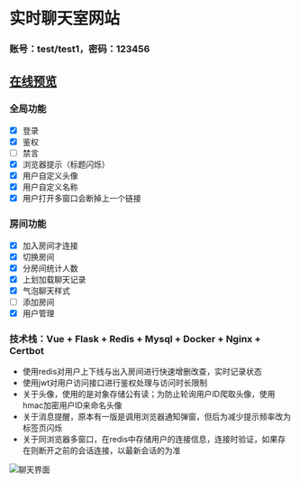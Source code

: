 # 实时聊天室网站
### 账号：test/test1，密码：123456
## [在线预览](https://chat.bro9.vip)
### 全局功能
- [x] 登录
- [x] 鉴权
- [ ] 禁言
- [X] 浏览器提示（标题闪烁）
- [x] 用户自定义头像
- [x] 用户自定义名称
- [X] 用户打开多窗口会断掉上一个链接
### 房间功能
- [X] 加入房间才连接
- [x] 切换房间
- [X] 分房间统计人数
- [X] 上划加载聊天记录
- [X] 气泡聊天样式
- [ ] 添加房间
- [x] 用户管理

### 技术栈：Vue + Flask + Redis + Mysql + Docker + Nginx + Certbot

- 使用redis对用户上下线与出入房间进行快速增删改查，实时记录状态
- 使用jwt对用户访问接口进行鉴权处理与访问时长限制
- 关于头像，使用的是对象存储公有读；为防止轮询用户ID爬取头像，使用hmac加密用户ID来命名头像
- 关于消息提醒，原本有一版是调用浏览器通知弹窗，但后为减少提示频率改为标签页闪烁
- 关于同浏览器多窗口，在redis中存储用户的连接信息，连接时验证，如果存在则断开之前的会话连接，以最新会话的为准

![聊天界面](https://bro9-1327032498.cos.ap-nanjing.myqcloud.com/20250710175948.png)